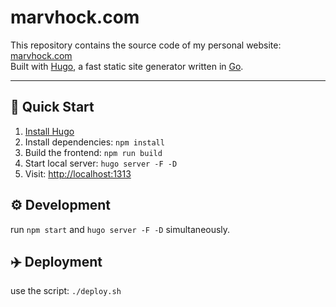 # marvhock.com

This repository contains the source code of my personal website: [marvhock.com](https://www.marvhock.com)  
Built with [Hugo](https://gohugo.io/), a fast static site generator written in [Go](https://golang.org/).

---

## 🚀 Quick Start

1. [Install Hugo](https://gohugo.io/getting-started/installing)
2. Install dependencies: `npm install`
3. Build the frontend: `npm run build`
4. Start local server: `hugo server -F -D`
5. Visit: [http://localhost:1313](http://localhost:1313)

## ⚙️ Development 
run `npm start` and `hugo server -F -D` simultaneously.  

## ✈️ Deployment 
use the script: `./deploy.sh`
